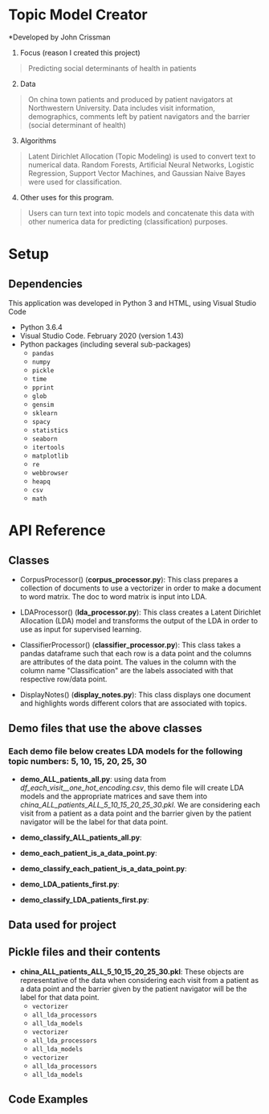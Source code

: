 # Topic Model Creator
*Developed by John Crissman

1. Focus (reason I created this project)
 >Predicting social determinants of health in patients
 
2. Data
 >On china town patients and produced by patient navigators at Northwestern University.  Data includes visit information, demographics, comments left by patient navigators and the barrier (social determinant of health)

3. Algorithms
 >Latent Dirichlet Allocation (Topic Modeling) is used to convert text to numerical data.  Random Forests, Artificial Neural Networks, Logistic Regression, Support Vector Machines, and Gaussian Naive Bayes were used for classification.
 
4. Other uses for this program.
 >Users can turn text into topic models and concatenate this data with other numerica data for predicting (classification) purposes.  
 

# Setup

## Dependencies

This application was developed in Python 3 and HTML, using Visual Studio Code

 - Python 3.6.4
 - Visual Studio Code.  February 2020 (version 1.43)
 - Python packages (including several sub-packages)
	 - `pandas`
	 - `numpy`
	 - `pickle`
	 - `time`
	 - `pprint`
	 - `glob`
	 - `gensim`
	 - `sklearn`
	 - `spacy`
	 - `statistics`
	 - `seaborn`
	 - `itertools`
	 - `matplotlib`
	 - `re`
	 - `webbrowser`
	 - `heapq`
	 - `csv`
	 - `math`

# API Reference

## Classes 

* CorpusProcessor() (**corpus_processor.py**):  This class prepares a collection of documents to use a vectorizer in order to make a document to word matrix.  The doc to word matrix is input into LDA.

* LDAProcessor() (**lda_processor.py**):  This class creates a Latent Dirichlet Allocation (LDA) model and transforms the output of the LDA in order to use as input for supervised learning.

* ClassifierProcessor() (**classifier_processor.py**):  This class takes a pandas dataframe such that each row is a data point and the columns are attributes of the data point.  The values in the column with the column name "Classification" are the labels associated with that respective row/data point.

* DisplayNotes() (**display_notes.py**):  This class displays one document and highlights words different colors that are associated with topics.


## Demo files that use the above classes
### Each demo file below creates LDA models for the following topic numbers: 5, 10, 15, 20, 25, 30

* **demo_ALL_patients_all.py**:  using data from _df_each_visit__one_hot_encoding.csv_, this demo file will create LDA models and the appropriate matrices and save them into _china_ALL_patients_ALL_5_10_15_20_25_30.pkl_.  We are considering each visit from a patient as a data point and the barrier given by the patient navigator will be the label for that data point.  

* **demo_classify_ALL_patients_all.py**:

* **demo_each_patient_is_a_data_point.py**:

* **demo_classify_each_patient_is_a_data_point.py**:

* **demo_LDA_patients_first.py**:

* **demo_classify_LDA_patients_first.py**:





## Data used for project


## Pickle files and their contents

- **china_ALL_patients_ALL_5_10_15_20_25_30.pkl**:  These objects are representative of the data when considering each visit from a patient as a data point and the barrier given by the patient navigator will be the label for that data point.  
	 - `vectorizer`
	 - `all_lda_processors`
	 - `all_lda_models`
	 - `vectorizer`
	 - `all_lda_processors`
	 - `all_lda_models`
	 - `vectorizer`
	 - `all_lda_processors`
	 - `all_lda_models`
	 


## Code Examples





